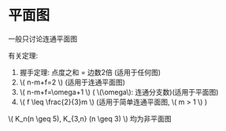 # 平面图

一般只讨论连通平面图

有关定理:

1. 握手定理: 点度之和 = 边数2倍 (适用于任何图)
2. \\( n-m+f=2 \\) (适用于连通平面图)
3. \\( n-m+f=\omega+1 \\) ( \\(\omega\\): 连通分支数)(适用于平面图)
4. \\( f \leq \frac{2}{3}m \\) (适用于简单连通平面图, \\( m > 1 \\) )

\\( K_n(n \geq 5), K_{3,n} (n \geq 3) \\) 均为非平面图